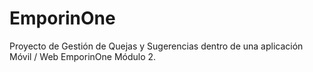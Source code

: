 # EmporinOne
Proyecto de Gestión de Quejas y Sugerencias dentro de una aplicación Móvil / Web EmporinOne Módulo 2.
